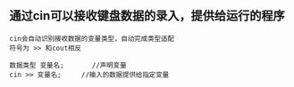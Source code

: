 ## 通过cin可以接收键盘数据的录入，提供给运行的程序
	cin会自动识别接收数据的变量类型，自动完成类型适配
	符号为 >> 和cout相反
	
	数据类型 变量名;		//声明变量
	cin >> 变量名;		//输入的数据提供给指定变量